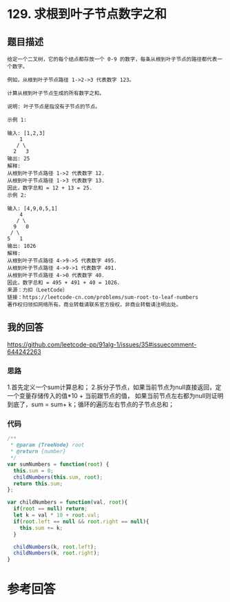 <!--
 * @Descripttion: 
 * @version: 
 * @Author: tina.cai
 * @Date: 2020-06-14 17:03:25
 * @LastEditors: tina.cai
 * @LastEditTime: 2020-06-16 00:40:03
--> 
# 129. 求根到叶子节点数字之和

## 题目描述

```
给定一个二叉树，它的每个结点都存放一个 0-9 的数字，每条从根到叶子节点的路径都代表一个数字。

例如，从根到叶子节点路径 1->2->3 代表数字 123。

计算从根到叶子节点生成的所有数字之和。

说明: 叶子节点是指没有子节点的节点。

示例 1:

输入: [1,2,3]
    1
   / \
  2   3
输出: 25
解释:
从根到叶子节点路径 1->2 代表数字 12.
从根到叶子节点路径 1->3 代表数字 13.
因此，数字总和 = 12 + 13 = 25.
示例 2:

输入: [4,9,0,5,1]
    4
   / \
  9   0
 / \
5   1
输出: 1026
解释:
从根到叶子节点路径 4->9->5 代表数字 495.
从根到叶子节点路径 4->9->1 代表数字 491.
从根到叶子节点路径 4->0 代表数字 40.
因此，数字总和 = 495 + 491 + 40 = 1026.
来源：力扣（LeetCode）
链接：https://leetcode-cn.com/problems/sum-root-to-leaf-numbers
著作权归领扣网络所有。商业转载请联系官方授权，非商业转载请注明出处。
```

## 我的回答

https://github.com/leetcode-pp/91alg-1/issues/35#issuecomment-644242263

### 思路

1.首先定义一个sum计算总和；
2.拆分子节点，如果当前节点为null直接返回，定一个变量存储传入的值*10 + 当前跟节点的值，
如果当前节点左右都为null则证明到底了，sum = sum+ k；循环的遍历左右节点的子节点总和；

### 代码
```js
/**
 * @param {TreeNode} root
 * @return {number}
 */
var sumNumbers = function(root) {
  this.sum = 0;
  childNumbers(this.sum, root);
  return this.sum;
};

var childNumbers = function(val, root){
  if(root == null) return;
  let k = val * 10 + root.val;
  if(root.left == null && root.right == null){
    this.sum += k;
  }

  childNumbers(k, root.left);
  childNumbers(k, root.right);
}
```

# 参考回答
